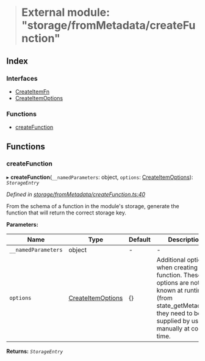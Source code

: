 > # External module: "storage/fromMetadata/createFunction"

## Index

### Interfaces

* [CreateItemFn](../interfaces/_storage_frommetadata_createfunction_.createitemfn.md)
* [CreateItemOptions](../interfaces/_storage_frommetadata_createfunction_.createitemoptions.md)

### Functions

* [createFunction](_storage_frommetadata_createfunction_.md#createfunction)

## Functions

###  createFunction

▸ **createFunction**(`__namedParameters`: object, `options`: [CreateItemOptions](../interfaces/_storage_frommetadata_createfunction_.createitemoptions.md)): *`StorageEntry`*

*Defined in [storage/fromMetadata/createFunction.ts:40](https://github.com/polkadot-js/api/blob/724c4b8/packages/api-metadata/src/storage/fromMetadata/createFunction.ts#L40)*

From the schema of a function in the module's storage, generate the function
that will return the correct storage key.

**Parameters:**

Name | Type | Default | Description |
------ | ------ | ------ | ------ |
`__namedParameters` | object | - | - |
`options` | [CreateItemOptions](../interfaces/_storage_frommetadata_createfunction_.createitemoptions.md) |  {} | Additional options when creating the function. These options are not known at runtime (from state_getMetadata), they need to be supplied by us manually at compile time.  |

**Returns:** *`StorageEntry`*